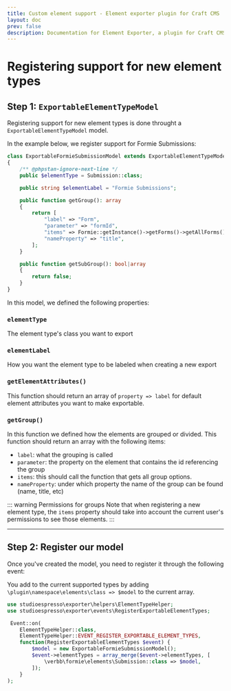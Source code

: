 ```yaml
---
title: Custom element support - Element exporter plugin for Craft CMS
layout: doc
prev: false
description: Documentation for Element Exporter, a plugin for Craft CMS.
---
```


# Registering support for new element types

## Step 1: ``ExportableElementTypeModel``

Registering support for new element types is done throught a ``ExportableElementTypeModel`` model.

In the example below, we register support for Formie Submissions:

````php
class ExportableFormieSubmissionModel extends ExportableElementTypeModel
{
    /** @phpstan-ignore-next-line */
    public $elementType = Submission::class;

    public string $elementLabel = "Formie Submissions";

    public function getGroup(): array
    {
        return [
            "label" => "Form",
            "parameter" => "formId",
            "items" => Formie::getInstance()->getForms()->getAllForms(), // @phpstan-ignore-line
            "nameProperty" => "title",
        ];
    }

    public function getSubGroup(): bool|array
    {
        return false;
    }
}
````

In this model, we defined the following properties:

### ``elementType``
The element type's class you want to export


### ``elementLabel``
How you want the element type to be labeled when creating a new export

### ``getElementAttributes()``
This function should return an array of ``property => label`` for default element attributes you want to make exportable. 

### ``getGroup()``
In this function we defined how the elements are grouped or divided. 
This function should return an array with the following items:
- ``label``: what the grouping is called
- ``parameter``: the property on the element that contains the id referencing the group
- ``items``: this should call the function that gets all group options.
- ``nameProperty``: under which property the name of the group can be found (name, title, etc)

::: warning Permissions for groups
Note that when registering a new element type, the ``items`` property should take into account the current user's permissions to see those elements. 
:::

---

## Step 2: Register our model

Once you've created the model, you need to register it through the following event:

You add to the current supported types by adding ``\plugin\namespace\elements\class => $model`` to the current array.

````php
use studioespresso\exporter\helpers\ElementTypeHelper;
use studioespresso\exporter\events\RegisterExportableElementTypes;

 Event::on(
    ElementTypeHelper::class,
    ElementTypeHelper::EVENT_REGISTER_EXPORTABLE_ELEMENT_TYPES,
    function(RegisterExportableElementTypes $event) {
        $model = new ExportableFormieSubmissionModel();
        $event->elementTypes = array_merge($event->elementTypes, [
            \verbb\formie\elements\Submission::class => $model,
        ]);
    }
);
````
